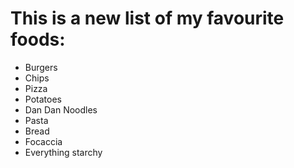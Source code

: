 # This is a new list of my favourite foods:
- Burgers
- Chips
- Pizza
- Potatoes
- Dan Dan Noodles
- Pasta
- Bread
- Focaccia
- Everything starchy
